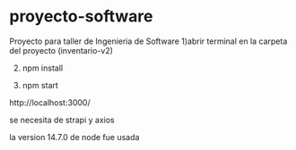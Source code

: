 # proyecto-software
Proyecto para taller de Ingenieria de Software
1)abrir terminal en la carpeta del proyecto (inventario-v2)

2) npm install

3) npm start 


http://localhost:3000/


se necesita de strapi y axios

la version 14.7.0 de node fue usada